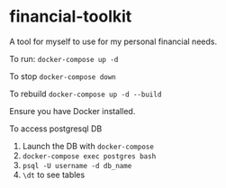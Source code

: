 # financial-toolkit
A tool for myself to use for my personal financial needs.

To run:
`docker-compose up -d`

To stop
`docker-compose down`

To rebuild
`docker-compose up -d --build`

Ensure you have Docker installed.


To access postgresql DB
1. Launch the DB with `docker-compose`
2. `docker-compose exec postgres bash`
3. `psql -U username -d db_name`
4. `\dt` to see tables